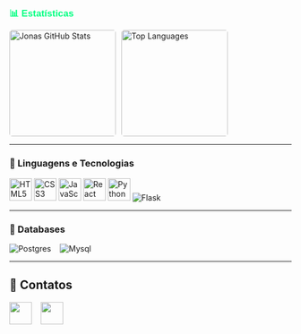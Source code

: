 

<h2 style="font-size: 1.2em; color: rgb(0, 255, 128); font-family: Arial, sans-serif;">
    📊 Estatísticas
</h2>

<div style="display: flex; gap: 10px;">
    <img 
        alt="Jonas GitHub Stats" 
        src="https://github-readme-streak-stats.herokuapp.com?user=Jonaslima07&theme=dark&hide_border=falso&locale=pt_BR&short_numbers=falso" 
        height="190" 
        style="border-radius: 5px;" />
    <img  
        alt="Top Languages" 
        src="https://github-readme-stats.vercel.app/api/top-langs/?username=Jonaslima07&show_icons=true&theme=dark&locale=pt-br&layout=compact" 
        height="190" 
        style="border-radius: 5px;" />
</div>

---

### 🤖 Linguagens e Tecnologias

<div>
    <img alt="HTML5" title="HTML5" width="40px" src="https://cdn.jsdelivr.net/gh/devicons/devicon@latest/icons/html5/html5-original.svg" />
    <img alt="CSS3" title="CSS3" width="40px" src="https://cdn.jsdelivr.net/gh/devicons/devicon@latest/icons/css3/css3-original.svg" />
    <img alt="JavaScript" title="JavaScript" width="40px" src="https://cdn.jsdelivr.net/gh/devicons/devicon@latest/icons/javascript/javascript-original.svg" />
    <img alt="React" title="React" width="40px" src="https://cdn.jsdelivr.net/gh/devicons/devicon@latest/icons/react/react-original.svg" />
    <img alt="Python" title="Python" width="40px" src="https://cdn.jsdelivr.net/gh/devicons/devicon@latest/icons/python/python-original.svg" />
<!--     <img alt="Java" title="Java" width="45px" src="https://cdn.jsdelivr.net/gh/devicons/devicon@latest/icons/java/java-original-wordmark.svg" /> -->
    <img alt="Flask" title="Flask" src="https://img.shields.io/badge/flask-%23000.svg?style=for-the-badge&logo=flask&logoColor=white" />
</div>

---

### 🎲 Databases

<div>
    <img 
        alt="Postgres" 
        title="Postgres" 
        src="https://img.shields.io/badge/PostgreSQL-316192?style=for-the-badge&logo=postgresql&logoColor=white" />
    &nbsp;&nbsp;
    <img 
        alt="Mysql" 
        title="Mysql"  
        src="https://img.shields.io/badge/mysql-4479A1.svg?style=for-the-badge&logo=mysql&logoColor=white" />
</div>

---
## 📲 Contatos


<div> 
<a href="https://www.linkedin.com/in/jonas-lima-a14b0026a/" target="_blank"><img src="https://github.com/user-attachments/assets/18b7e111-8138-4bbf-9476-cf1dff1cdba1" target="_blank" style="width: 40px; height: 40px;"></a> &nbsp;&nbsp;
<a href = "mailto:jonaslimastz@gmail.com"> <img src="https://github.com/user-attachments/assets/a95cc1b8-2406-4809-8029-32907c1ecb33" target="_blank" style="width: 40px; height: 40px;"></a>
</div>
